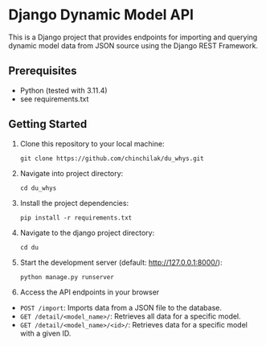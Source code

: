 # Django Dynamic Model API

This is a Django project that provides endpoints for importing and querying dynamic model data from JSON source using the Django REST Framework.

## Prerequisites

- Python (tested with 3.11.4)
- see requirements.txt

## Getting Started

1. Clone this repository to your local machine:

    `git clone https://github.com/chinchilak/du_whys.git`

2. Navigate into project directory:

    `cd du_whys`

3. Install the project dependencies:

    `pip install -r requirements.txt`

4. Navigate to the django project directory:

    `cd du`

5. Start the development server (default: http://127.0.0.1:8000/):

    `python manage.py runserver`

6. Access the API endpoints in your browser

- `POST /import`: Imports data from a JSON file to the database.
- `GET /detail/<model_name>/`: Retrieves all data for a specific model.
- `GET /detail/<model_name>/<id>/`: Retrieves data for a specific model with a given ID.
